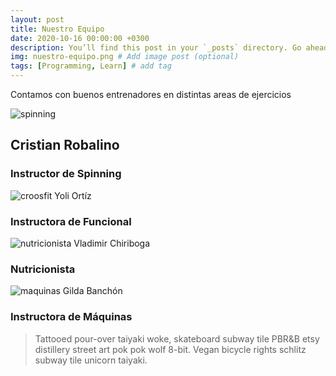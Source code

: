 ```yaml
---
layout: post
title: Nuestro Equipo
date: 2020-10-16 00:00:00 +0300
description: You’ll find this post in your `_posts` directory. Go ahead and edit it and re-build the site to see your changes. # Add post description (optional)
img: nuestro-equipo.png # Add image post (optional)
tags: [Programming, Learn] # add tag
---
```

Contamos con buenos entrenadores en distintas areas de ejercicios



![spinning]({{site.baseurl}}/assets/img/Instructor-Spinning.jpg)
## Cristian Robalino
### Instructor de Spinning




![croosfit]({{site.baseurl}}/assets/img/Instructor-CrossFit.jpg)
Yoli Ortíz
### Instructora de Funcional




![nutricionista]({{site.baseurl}}/assets/img/Nutricionista.jpg)
Vladimir Chiriboga
### Nutricionista




![maquinas]({{site.baseurl}}/assets/img/Instructor-Maquinas.jpg)
Gilda Banchón
### Instructora de Máquinas




>Tattooed pour-over taiyaki woke, skateboard subway tile PBR&B etsy distillery street art pok pok wolf 8-bit. Vegan bicycle rights schlitz subway tile unicorn taiyaki.


